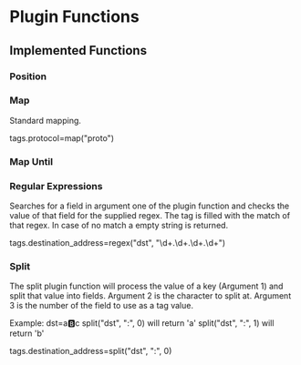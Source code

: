 Plugin Functions
================

Implemented Functions
---------------------

### Position

### Map

Standard mapping.

tags.protocol=map("proto")

### Map Until

### Regular Expressions

Searches for a field in argument one of the plugin function and checks the value of that field for
the supplied regex. The tag is filled with the match of that regex.
In case of no match a empty string is returned.

tags.destination_address=regex("dst", "\d+\.\d+\.\d+\.\d+")

### Split

The split plugin function will process the value of a key (Argument 1) and split that value into fields.
Argument 2 is the character to split at.
Argument 3 is the number of the field to use as a tag value.

Example: dst=a:b:c
split("dst", ":", 0) will return 'a'
split("dst", ":", 1) will return 'b'

tags.destination_address=split("dst", ":", 0)
